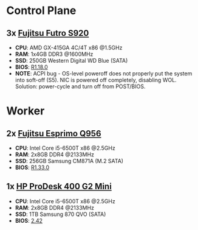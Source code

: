 # Control Plane
## 3x [Fujitsu Futro S920](http://support.ts.fujitsu.com/indexdownload.asp?Softwareguid=098da43c-f3ab-4b51-9744-0f4517d0279a)
- **CPU**: AMD GX-415GA 4C/4T x86 @1.5GHz
- **RAM**: 1x4GB DDR3 @1600MHz
- **SSD**: 250GB Western Digital WD Blue (SATA)
- **BIOS**: [R1.18.0](https://support.ts.fujitsu.com/IndexDownload.asp?SoftwareGuid=137C187E-DD46-48AF-93D5-CC49E35203AB)
- **NOTE**: ACPI bug - OS-level poweroff does not properly put the system into soft-off (S5). NIC is powered off completely, disabling WOL. Solution: power-cycle and turn off from POST/BIOS.

# Worker
## 2x [Fujitsu Esprimo Q956](https://support.ts.fujitsu.com/indexdownload.asp?Softwareguid=09105f90-92ff-4658-b3c0-f4adf5c3f023)
- **CPU**: Intel Core i5-6500T x86 @2.5GHz
- **RAM**: 2x8GB DDR4 @2133MHz
- **SSD**: 256GB Samsung CM871A (M.2 SATA)
- **BIOS**: [R1.33.0](https://support.ts.fujitsu.com/IndexDownload.asp?SoftwareGuid=B613DFC6-43B8-40EC-AA1F-1428AAB79E2B)
## 1x [HP ProDesk 400 G2 Mini](https://h10032.www1.hp.com/ctg/Manual/c04830610.pdf)
- **CPU**: Intel Core i5-6500T x86 @2.5GHz
- **RAM**: 2x8GB DDR4 @2133MHz
- **SSD**: 1TB Samsung 870 QVO (SATA)
- **BIOS**: [2.42](https://ftp.hp.com/pub/softpaq/sp141501-142000/sp141723.exe)